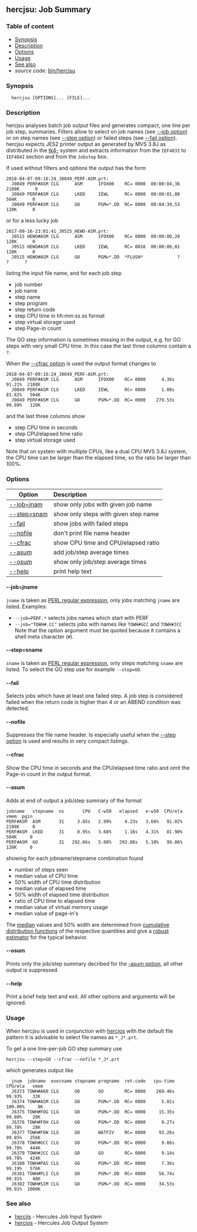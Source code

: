 ## hercjsu: Job Summary 

### Table of content

- [Synopsis](#user-content-synopsis)
- [Description](#user-content-description)
- [Options](#user-content-options)
- [Usage](#user-content-usage)
- [See also](#user-content-also)
- _source code:_ [bin/hercjsu](../bin/hercjsu)

### <a id="synopsis">Synopsis</a>
```
  hercjsu [OPTIONS]... [FILE]...
```

### <a id="description">Description</a>
hercjsu analyses batch job output files and generates compact, one line
per job step, summaries. Filters allow to select on job names (see
[--job option](#user-content-opt-job)) or on step names (see
[--step option](#user-content-opt-step)) or failed steps (see
[--fail option](#user-content-opt-fail)).
hercjsu expects JES2 printer output as generated by MVS 3.8J as
distributed in the [tk4-](http://wotho.ethz.ch/tk4-/) system and
extracts information from the `IEF403I` to `IEF404I` section and from
the `Jobstep` box.

If used without filters and options the output has the form
```
2018-04-07-09:16:24_J0049_PERF-ASM.prt:
  J0049 PERF#ASM CLG      ASM      IFOX00    RC= 0000  00:00:04,36  2108K      0
  J0049 PERF#ASM CLG      LKED     IEWL      RC= 0000  00:00:01,08   504K      0
  J0049 PERF#ASM CLG      GO       PGM=*.DD  RC= 0000  00:04:39,53   120K      0
```

or for a less lucky job
```
2017-09-16-23:01:41_J0515_HEWO-ASM.prt:
  J0515 HEWO#ASM CLG      ASM      IFOX00    RC= 0000  00:00:00,20   128K      0
  J0515 HEWO#ASM CLG      LKED     IEWL      RC= 0016  00:00:00,01   128K      0
  J0515 HEWO#ASM CLG      GO       PGM=*.DD  *FLUSH*             ?      ?      ?
```

listing the input file name, and for each job step
- job number
- job name
- step name
- step program
- step return code
- step CPU time in hh:mm:ss.ss format
- step virtual storage used
- step Page-in count

The GO step information is sometimes missing in the output, e.g. for GO steps
with very small CPU time. In this case the last three columns contain a `?`.

When the [--cfrac option](#user-content-opt-cfrac) is used the output format
changes to
```
2018-04-07-09:16:24_J0049_PERF-ASM.prt:
  J0049 PERF#ASM CLG      ASM      IFOX00    RC= 0000      4.36s  91.21%  2108K
  J0049 PERF#ASM CLG      LKED     IEWL      RC= 0000      1.08s  81.82%   504K
  J0049 PERF#ASM CLG      GO       PGM=*.DD  RC= 0000    279.53s  99.89%   120K
```

and the last three columns show
- step CPU time in seconds
- step CPU/elapsed time ratio
- step virtual storage used

Note that on system with multiple CPUs, like a dual CPU MVS 3.8J system, the
CPU time can be larger than the elapsed time, so the ratio be larger than 100%.


### <a id="options">Options</a>

| Option | Description |
| ------ | :---------- |
| [--job=jnam](#user-content-opt-job)  | show only jobs with given job name |
| [--step=snam](#user-content-opt-step) | show only steps with given step name |
| [--fail](#user-content-opt-fail)     | show jobs with failed steps |
| [--nofile](#user-content-opt-nofile) | don't print file name header |
| [--cfrac](#user-content-opt-cfrac)   | show CPU time and CPU/elapsed ratio |
| [--asum](#user-content-opt-asum)     | add job/step average times |
| [--osum](#user-content-opt-osum)     | show only job/step average times |
| [--help](#user-content-opt-help)     | print help text |

#### <a id="opt-job">--job=jname</a>
`jname` is taken as
[PERL regular expression](https://perldoc.perl.org/perlre.html),
only jobs matching `jname` are listed. Examples:
- `--job=PERF.*` selects jobs names which start with PERF
- `--job="TOWH#.CC"` selects jobs with names like `TOWH#GCC` and `TOWH#JCC`
  Note that the option argument must be quoted because it contains a
  shell meta character (`#`).

#### <a id="opt-step">--step=sname</a>
`sname` is taken as
[PERL regular expression](https://perldoc.perl.org/perlre.html),
only steps matching `sname` are listed. To select the GO step use
for example `--step=GO`.

#### <a id="opt-fail">--fail</a>
Selects jobs which have at least one failed step. A job step is considered
failed when the return code is higher than 4 or an ABEND condition was
detected.

#### <a id="opt-nofile">--nofile</a>
Suppresses the file name header. Is especially useful when the
[--step option](#user-content-opt-step) is used and results in very
compact listings.

#### <a id="opt-cfrac">--cfrac</a>
Show the CPU time in seconds and the CPU/elapsed time ratio and omit the Page-in
count in the output format.

#### <a id="opt-asum">--asum</a>
Adds at end of output a job/step summary of the format
```
jobname   stepname  ns       CPU   C-w50   elapsed   e-w50  CPU/ela   vmem  pgin
PERF#ASM  ASM       31     3.85s   2.99%     4.23s   3.66%   91.02%  2108K     0
PERF#ASM  LKED      31     0.95s   3.68%     1.16s   4.31%   81.90%   504K     0
PERF#ASM  GO        31   292.66s   5.08%   293.08s   5.10%   99.86%   120K     0
```

showing for each jobname/stepname combination found
- number of steps seen
- median value of CPU time
- 50% width of CPU time distribution
- median value of elapsed time
- 50% width of elapsed time distribution
- ratio of CPU time to elapsed time
- median value of virtual memory usage
- median value of page-in's

The [median](https://en.wikipedia.org/wiki/Median) values and 50% width are
determined from
[cumulative distribution functions](https://en.wikipedia.org/wiki/Cumulative_distribution_function)
of the respective quantities and give a
[robust estimator](https://en.wikipedia.org/wiki/Robust_statistics)
for the typical behavior.

#### <a id="opt-osum">--osum</a>
Prints only the job/step summary decribed for the
[-asum option](#user-content-opt-asum), all other output is suppressed.

#### <a id="opt-help">--help</a>
Print a brief help text and exit.
All other options and arguments will be ignored.

### <a id="usage">Usage</a>
When hercjsu is used in conjunction with [hercjos](hercjos.md) with the
default file pattern it is advisable to select file names as `*_J*.prt`.

To get a one line-per-job GO step summary use
```
hercjsu --step=GO --cfrac --nofile *_J*.prt
```
which generates output like
```
  jnum  jobname  execname stepname progname  ret-code   cpu-time CPU/ela   vmem
  J6373 TOWH#A60 CLG      GO       GO        RC= 0000    260.46s  99.93%    32K
  J6374 TOWH#ASM CLG      GO       PGM=*.DD  RC= 0000      5.01s 100.00%     8K
  J6375 TOWH#FOG CLG      GO       PGM=*.DD  RC= 0000     15.35s  99.80%    28K
  J6376 TOWH#FOH CLG      GO       PGM=*.DD  RC= 0000      9.27s  99.78%    28K
  J6377 TOWH#FOW CLG      GO       WATFIV    RC= 0000     93.26s  99.85%   256K
  J6378 TOWH#GCC CLG      GO       PGM=*.DD  RC= 0000      9.06s  99.78%   444K
  J6379 TOWH#JCC CLG      GO       GO        RC= 0000      9.14s  99.78%   424K
  J6380 TOWH#PAS CLG      GO       PGM=*.DD  RC= 0000      7.36s  99.19%   576K
  J6381 TOWH#PLI CLG      GO       PGM=*.DD  RC= 0000     56.74s  99.91%    48K
  J6382 TOWH#SIM CLG      GO       PGM=*.DD  RC= 0000     34.53s  99.91%  1000K
```

### <a id="also">See also</a>
- [hercjis](hercjis.md) - Hercules Job Input System 
- [hercjos](hercjos.md) - Hercules Job Output System 

